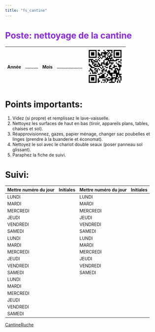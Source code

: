 ```yaml
---
title: "fs_cantine"
---
```


<span style="color:BlueViolet">

# Poste: nettoyage de la cantine 

</span>

<div align="right">

| Année |...........|Mois|......................|![Qr_Bienvenue](notes/images/i_codeBarres/i_codeQR/Qr_Bienvenue.jpg)|
|---|---|---|---|---|

</div>

# Points importants:
1. Videz (si propre) et remplissez le lave-vaisselle.
2. Nettoyez les surfaces de haut en bas (tiroir, appareils plans, tables, chaises et sol).
3. Réapprovisionnez, gazes, papier ménage, changer sac poubelles et linges (prendre à la buanderie et économat).
4. Nettoyez le sol avec le chariot double seaux (poser panneau sol glissant).
5. Paraphez la fiche de suivi.
# Suivi:

<div align="center">

|Mettre numéro du jour|Initiales|Mettre numéro du jour|Initiales|
|---|---|---|---|
|LUNDI||LUNDI||
|MARDI||MARDI||
|MERCREDI||MERCREDI||
|JEUDI||JEUDI||
|VENDREDI||VENDREDI||
|SAMEDI||SAMEDI||
|LUNDI||LUNDI||
|MARDI||MARDI||
|MERCREDI||MERCREDI||
|JEUDI||JEUDI||
|VENDREDI||VENDREDI||
|SAMEDI||SAMEDI||
|LUNDI||||
|MARDI||||
|MERCREDI||||
|JEUDI||||
|VENDREDI||||
|SAMEDI||||

</div>

[CantineRuche](notes/zones/CantineRuche.md)